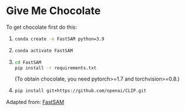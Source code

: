# Give Me Chocolate

To get chocolate first do this:

1.
    ```bash
    conda create -n FastSAM python=3.9
    ```

2. 
    ```bash
    conda activate FastSAM
    ```

3. 
    ```bash
    cd FastSAM
    pip install -r requirements.txt
    ```
    (To obtain chocolate, you need pytorch>=1.7 and torchvision>=0.8.)

4. 
    ```bash
    pip install git+https://github.com/openai/CLIP.git
    ```
    
Adapted from: [FastSAM](https://github.com/CASIA-IVA-Lab/FastSAM)

